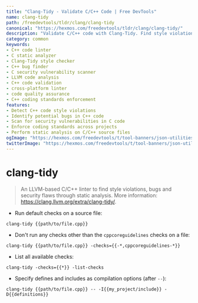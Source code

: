 ```yaml
---
title: "Clang-Tidy - Validate C/C++ Code | Free DevTools"
name: clang-tidy
path: /freedevtools/tldr/clang/clang-tidy
canonical: "https://hexmos.com/freedevtools/tldr/clang/clang-tidy/"
description: "Validate C/C++ code with Clang-Tidy. Find style violations, bugs, and security flaws using static analysis. Free online tool, no registration required."
category: common
keywords:
- C++ code linter
- C static analyzer
- Clang-Tidy style checker
- C++ bug finder
- C security vulnerability scanner
- LLVM code analysis
- C++ code validation
- cross-platform linter
- code quality assurance
- C++ coding standards enforcement
features:
- Detect C++ code style violations
- Identify potential bugs in C++ code
- Scan for security vulnerabilities in C code
- Enforce coding standards across projects
- Perform static analysis on C/C++ source files
ogImage: "https://hexmos.com/freedevtools/t/tool-banners/json-utilities-banner.png"
twitterImage: "https://hexmos.com/freedevtools/t/tool-banners/json-utilities-banner.png"
---
```


# clang-tidy

> An LLVM-based C/C++ linter to find style violations, bugs and security flaws through static analysis.
> More information: <https://clang.llvm.org/extra/clang-tidy/>.

- Run default checks on a source file:

`clang-tidy {{path/to/file.cpp}}`

- Don't run any checks other than the `cppcoreguidelines` checks on a file:

`clang-tidy {{path/to/file.cpp}} -checks={{-*,cppcoreguidelines-*}}`

- List all available checks:

`clang-tidy -checks={{*}} -list-checks`

- Specify defines and includes as compilation options (after `--`):

`clang-tidy {{path/to/file.cpp}} -- -I{{my_project/include}} -D{{definitions}}`
